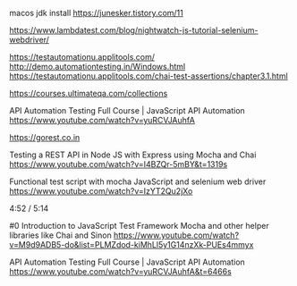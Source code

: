 macos jdk install
https://junesker.tistory.com/11

https://www.lambdatest.com/blog/nightwatch-js-tutorial-selenium-webdriver/



https://testautomationu.applitools.com/
http://demo.automationtesting.in/Windows.html
https://testautomationu.applitools.com/chai-test-assertions/chapter3.1.html

https://courses.ultimateqa.com/collections


API Automation Testing Full Course | JavaScript API Automation
https://www.youtube.com/watch?v=yuRCVJAuhfA

https://gorest.co.in



Testing a REST API in Node JS with Express using Mocha and Chai
https://www.youtube.com/watch?v=I4BZQr-5mBY&t=1319s


Functional test script with mocha JavaScript and selenium web driver
https://www.youtube.com/watch?v=IzYT2Qu2jXo





4:52 / 5:14

#0 Introduction to JavaScript Test Framework Mocha and other helper libraries like Chai and Sinon
https://www.youtube.com/watch?v=M9d9ADB5-do&list=PLMZdod-kiMhLl5y1G14nzXk-PUEs4mmyx


API Automation Testing Full Course | JavaScript API Automation
https://www.youtube.com/watch?v=yuRCVJAuhfA&t=6466s
